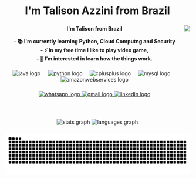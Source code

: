 <h1 align="center">I'm Talison Azzini from Brazil</h1>

###

<img align="right" height="255" src="https://user-images.githubusercontent.com/74038190/212749447-bfb7e725-6987-49d9-ae85-2015e3e7cc41.gif"  />

###

<h4 align="center">I'm Talison from Brazil<br><br>- 📚 I'm currently learning Python, Cloud Computng and Security<br>- ⚡ In my free time I like to play video game, <br>- 👀 I’m interested in learn how the things work.</h4>

###

<div align="center">
  <img src="https://cdn.jsdelivr.net/gh/devicons/devicon/icons/java/java-original.svg" height="40" alt="java logo"  />
  <img width="12" />
  <img src="https://cdn.jsdelivr.net/gh/devicons/devicon/icons/python/python-original.svg" height="40" alt="python logo"  />
  <img width="12" />
  <img src="https://cdn.jsdelivr.net/gh/devicons/devicon/icons/cplusplus/cplusplus-original.svg" height="40" alt="cplusplus logo"  />
  <img width="12" />
  <img src="https://cdn.jsdelivr.net/gh/devicons/devicon/icons/mysql/mysql-original.svg" height="40" alt="mysql logo"  />
  <img width="12" />
  <img src="https://cdn.jsdelivr.net/gh/devicons/devicon/icons/amazonwebservices/amazonwebservices-original-wordmark.svg" height="40" alt="amazonwebservices logo"  />
</div>

###

<div align="center">
  <a href="https://wa.me/+5521987892416" target="_blank">
    <img src="https://raw.githubusercontent.com/maurodesouza/profile-readme-generator/master/src/assets/icons/social/whatsapp/default.svg" width="52" height="40" alt="whatsapp logo"  />
  </a>
  <a href="talison.azzini@gmail.com" target="_blank">
    <img src="https://raw.githubusercontent.com/maurodesouza/profile-readme-generator/master/src/assets/icons/social/gmail/default.svg" width="52" height="40" alt="gmail logo"  />
  </a>
  <a href="www.linkedin.com/in/talisonazzini" target="_blank">
    <img src="https://raw.githubusercontent.com/maurodesouza/profile-readme-generator/master/src/assets/icons/social/linkedin/default.svg" width="52" height="40" alt="linkedin logo"  />
  </a>
</div>

###

<br clear="both">

<div align="center">
  <img src="https://github-readme-stats.vercel.app/api?username=TalisonAzzini&hide_title=true&hide_rank=true&show_icons=true&include_all_commits=true&count_private=true&disable_animations=false&theme=dracula&locale=en&hide_border=false&order=1" height="135" alt="stats graph"  />
  <img src="https://github-readme-stats.vercel.app/api/top-langs?username=TalisonAzzini&locale=en&hide_title=true&layout=compact&card_width=320&langs_count=5&theme=dracula&hide_border=false&order=2" height="135" alt="languages graph"  />
</div>

###

<img src="https://raw.githubusercontent.com/TalisonAzzini/TalisonAzzini/output/snake.svg" alt="Snake animation" />

###
